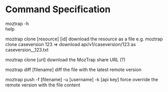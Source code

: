 Command Specification
========================

moztrap -h  
  help

moztrap clone [resource] [id] 
  download the resource as a file
  e.g. moztrap clone caseversion 123 => download api/v1/caseversion/123 as caseversion__123.txt

moztrap clone [url] 
  download the MozTrap share URL (?)

moztrap diff [filename]
  diff the file with the latest remote version 

moztrap push -f [filename] -u [username] -k [api key]
  force override the remote version with the file content
  

